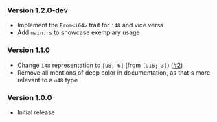 ### Version 1.2.0-dev

- Implement the `From<i64>` trait for `i48` and vice versa
- Add `main.rs` to showcase exemplary usage

### Version 1.1.0

- Change `i48` representation to `[u8; 6]` (from `[u16; 3]`) ([#2](https://github.com/Chubercik/i48/pull/2))
- Remove all mentions of deep color in documentation, as that's more relevant to a `u48` type

### Version 1.0.0

- Initial release
